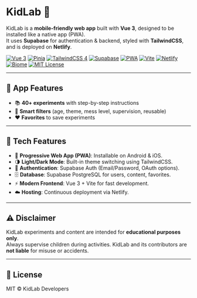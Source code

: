 # KidLab 🌟

KidLab is a **mobile-friendly web app** built with **Vue 3**, designed to be installed like a native app (PWA).  
It uses **Supabase** for authentication & backend, styled with **TailwindCSS**, and is deployed on **Netlify**.

[![Vue 3](https://img.shields.io/badge/Vue-3.x-42b883?logo=vue&logoColor=white)](https://vuejs.org/)
[![Pinia](https://img.shields.io/badge/Pinia-State%20Mgmt-794BC4?logo=pinia&logoColor=white)](https://pinia.vuejs.org/)
[![TailwindCSS 4](https://img.shields.io/badge/TailwindCSS-4.x-06B6D4?logo=tailwindcss&logoColor=white)](https://tailwindcss.com/)
[![Supabase](https://img.shields.io/badge/Supabase-DB-blue?logo=supabase&logoColor=white)](https://supabase.com/)
[![PWA](https://img.shields.io/badge/PWA-Progressive%20Web%20App-orange)](https://web.dev/progressive-web-apps/)
[![Vite](https://img.shields.io/badge/Vite-Bundler-cyan?logo=vite&logoColor=white)](https://vitejs.dev/)
[![Netlify](https://img.shields.io/badge/Netlify-Deploy-00C7B7?logo=netlify&logoColor=white)](https://www.netlify.com/)
[![Biome](https://img.shields.io/badge/Biome-Linter%20%26%20Formatter-60A5FA?logo=biome&logoColor=white)](https://biomejs.dev/)
[![MIT License](https://img.shields.io/badge/License-MIT-green)](https://opensource.org/licenses/MIT)

---

## 🚀 App Features

- 📚 **40+ experiments** with step-by-step instructions
- 🔎 **Smart filters** (age, theme, mess level, supervision, reusable)
- ❤️ **Favorites** to save experiments

---

## 🚀 Tech Features

- 📱 **Progressive Web App (PWA)**: Installable on Android & iOS.
- 🌗 **Light/Dark Mode**: Built-in theme switching using TailwindCSS.
- 🔑 **Authentication**: Supabase Auth (Email/Password, OAuth options).
- 🗄 **Database**: Supabase PostgreSQL for users, content, favorites.
- ⚡ **Modern Frontend**: Vue 3 + Vite for fast development.
- ☁️ **Hosting**: Continuous deployment via Netlify.

---

## ⚠️ Disclaimer

KidLab experiments and content are intended for **educational purposes only**.  
Always supervise children during activities. KidLab and its contributors are **not liable** for misuse or accidents.

---

## 📜 License

MIT © KidLab Developers
